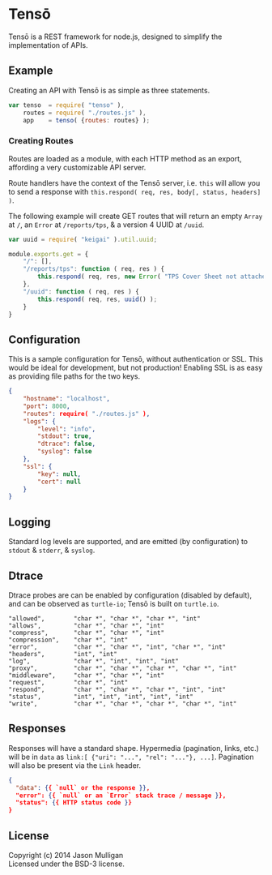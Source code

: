 Tensō
=====

Tensō is a REST framework for node.js, designed to simplify the implementation of APIs.

## Example
Creating an API with Tensō is as simple as three statements.

```javascript
var tenso  = require( "tenso" ),
    routes = require( "./routes.js" ),
    app    = tenso( {routes: routes} );
```

### Creating Routes
Routes are loaded as a module, with each HTTP method as an export, affording a very customizable API server.

Route handlers have the context of the Tensō server, i.e. `this` will allow you to send a response with `this.respond( req, res, body[, status, headers] )`.

The following example will create GET routes that will return an empty `Array` at `/`, an `Error` at `/reports/tps`, & a version 4 UUID at `/uuid`.

```javascript
var uuid = require( "keigai" ).util.uuid;

module.exports.get = {
	"/": [],
	"/reports/tps": function ( req, res ) {
		this.respond( req, res, new Error( "TPS Cover Sheet not attached" ), 785 );
	},
	"/uuid": function ( req, res ) {
		this.respond( req, res, uuid() );
	}
}
```

## Configuration
This is a sample configuration for Tensō, without authentication or SSL. This would be ideal for development, but not production! Enabling SSL is as easy as providing file paths for the two keys.

```json
{
	"hostname": "localhost",
	"port": 8000,
	"routes": require( "./routes.js" ),
	"logs": {
		"level": "info",
		"stdout": true,
		"dtrace": false,
		"syslog": false
	},
	"ssl": {
		"key": null,
		"cert": null
	}
}
```

## Logging
Standard log levels are supported, and are emitted (by configuration) to `stdout` & `stderr`, & `syslog`.


## Dtrace
Dtrace probes are can be enabled by configuration (disabled by default), and can be observed as `turtle-io`; Tensō is built on `turtle.io`.

```
"allowed",        "char *", "char *", "char *", "int"
"allows",         "char *", "char *", "int"
"compress",       "char *", "char *", "int"
"compression",    "char *", "int"
"error",          "char *", "char *", "int", "char *", "int"
"headers",        "int", "int"
"log",            "char *", "int", "int", "int"
"proxy",          "char *", "char *", "char *", "char *", "int"
"middleware",     "char *", "char *", "int"
"request",        "char *", "int"
"respond",        "char *", "char *", "char *", "int", "int"
"status",         "int", "int", "int", "int", "int"
"write",          "char *", "char *", "char *", "char *", "int"
```

## Responses
Responses will have a standard shape. Hypermedia (pagination, links, etc.) will be in `data` as `link:[ {"uri": "...", "rel": "..."}, ...]`. Pagination will also be present via the `Link` header.

```json
{
  "data": {{ `null` or the response }},
  "error": {{ `null` or an `Error` stack trace / message }},
  "status": {{ HTTP status code }}
}
```

## License
Copyright (c) 2014 Jason Mulligan  
Licensed under the BSD-3 license.
